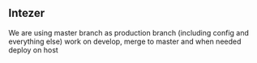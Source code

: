 ## Intezer

We are using master branch as production branch (including config and everything else)
work on develop, merge to master and when needed deploy on host